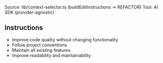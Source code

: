 Source: lib/context-selector.ts (buildEditInstructions → REFACTOR)
Tool: AI SDK (provider-agnostic)

## Instructions
- Improve code quality without changing functionality
- Follow project conventions
- Maintain all existing features
- Improve readability and maintainability


